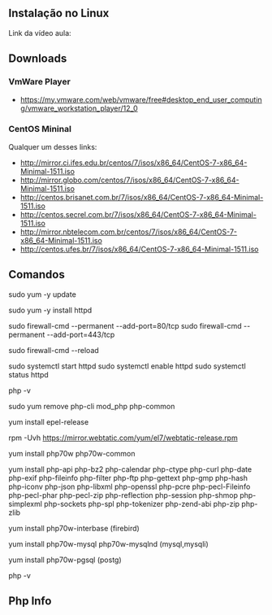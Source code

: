 ## Instalação no Linux

Link da vídeo aula: 

## Downloads

### VmWare Player

- https://my.vmware.com/web/vmware/free#desktop_end_user_computing/vmware_workstation_player/12_0

### CentOS Mininal

Qualquer um desses links:

- http://mirror.ci.ifes.edu.br/centos/7/isos/x86_64/CentOS-7-x86_64-Minimal-1511.iso
- http://mirror.globo.com/centos/7/isos/x86_64/CentOS-7-x86_64-Minimal-1511.iso
- http://centos.brisanet.com.br/7/isos/x86_64/CentOS-7-x86_64-Minimal-1511.iso
- http://centos.secrel.com.br/7/isos/x86_64/CentOS-7-x86_64-Minimal-1511.iso
- http://mirror.nbtelecom.com.br/centos/7/isos/x86_64/CentOS-7-x86_64-Minimal-1511.iso
- http://centos.ufes.br/7/isos/x86_64/CentOS-7-x86_64-Minimal-1511.iso 

## Comandos

sudo yum -y update

sudo yum -y install httpd

sudo firewall-cmd --permanent --add-port=80/tcp
sudo firewall-cmd --permanent --add-port=443/tcp

sudo firewall-cmd --reload

sudo systemctl start httpd
sudo systemctl enable httpd
sudo systemctl status httpd

php -v

sudo yum remove php-cli mod_php php-common

yum install epel-release

rpm -Uvh https://mirror.webtatic.com/yum/el7/webtatic-release.rpm

yum install php70w php70w-common

yum install php-api php-bz2 php-calendar php-ctype php-curl php-date php-exif php-fileinfo php-filter php-ftp php-gettext php-gmp php-hash php-iconv php-json php-libxml php-openssl php-pcre php-pecl-Fileinfo php-pecl-phar php-pecl-zip php-reflection php-session php-shmop php-simplexml php-sockets php-spl php-tokenizer php-zend-abi php-zip php-zlib

yum install php70w-interbase (firebird)

yum install php70w-mysql php70w-mysqlnd (mysql,mysqli)

yum install php70w-pgsql (postg)

php -v

## Php Info

<?php
phpinfo();

